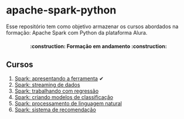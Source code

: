 # apache-spark-python

Esse repositório tem como objetivo armazenar os cursos abordados na formação: Apache Spark com Python da plataforma Alura.

<h4 align="center"> 
    :construction:  Formação em andamento  :construction:
</h4>

## Cursos

1. [Spark: apresentando a ferramenta](https://cursos.alura.com.br/course/spark-apresentando-ferramenta) ✔
2. [Spark: streaming de dados](https://cursos.alura.com.br/course/spark-streaming-dados)
3. [Spark: trabalhando com regressão](https://cursos.alura.com.br/course/spark-trabalhando-regressao)
4. [Spark: criando modelos de classificação](https://cursos.alura.com.br/course/spark-modelos-classificacao)
5. [Spark: processamento de linguagem natural](https://cursos.alura.com.br/course/spark-processamento-linguagem-natural)
6. [Spark: sistema de recomendação](https://cursos.alura.com.br/course/spark-sistema-recomendacao)
